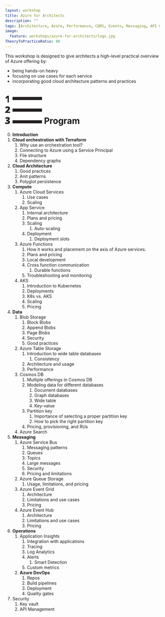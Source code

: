 ```yaml
---
layout: workshop
title: Azure for Architects
description: ""
tags: [Architecture, Azure, Performance, CQRS, Events, Messaging, API Gateway, API Management, Azure Search, Terraform, Azure Functions, App Services, Application Insights, Key Vault, Security, Durable functions, NodeJS, dotnet, DDD, Observability, Messaging, Table Storage, Queue Storage, Blob Storage, Performance, Monitoring, Application Insights, Observability, Polyglot persistence, Eventual consistency]
image:
  feature: workshops/azure-for-architects/logo.jpg
TheoryToPracticeRatio: 80
---
```


This workshop is designed to give architects a high-level practical overview of Azure offering by:

- being hands-on heavy
- focusing on use cases for each service
- incorporating good cloud architecture patterns and practices 

# <img src="/data/workshops/list.svg" class="listIcon" > Program

0. **Introduction**
1. **Cloud orchestration with Terraform**
    1. Why use an orchestration tool?
    2. Connecting to Azure using a Service Principal
    3. File structure
    4. Dependency graphs
2. **Cloud Architecture**
    1. Good practices
    2. Anit patterns
    3. Polyglot persistence
3. **Compute**
    1. Azure Cloud Services
        1. Use cases
        2. Scaling
    2. App Service
        1. Internal architecture
        2. Plans and pricing
        3. Scaling
            1. Auto-scaling
        4. Deployment
            1. Deployment slots
    2. Azure Functions
        1. How it works and placement on the axis of Azure services.
        2. Plans and pricing
        3. Local development
        4. Cross function communication
            1. Durable functions
        5. Troubleshooting and monitoring
    3. AKS
        1. Introduction to Kubernetes
        2. Deployments
        3. K8s vs. AKS
        4. Scaling
        5. Pricing
3. **Data**
    1. Blob Storage
        1. Block Blobs
        2. Append Blobs
        3. Page Blobs
        4. Security
        5. Good practices 
    2. Azure Table Storage
        1. Introduction to wide table databases
            1. Consistency
        2. Architecture and usage
        3. Performance
    3. Cosmos DB
        1. Multiple offerings in Cosmos DB
        2. Modeling data for different databases
            1. Document databases
            2. Graph databases
            3. Wide table
            4. Key-value
        2. Partition key
            1. Importance of selecting a proper partition key
            2. How to pick the right partition key
        3. Pricing, provisioning, and RUs
    4. Azure Search
4. **Messaging**
    1. Azure Service Bus
        1. Messaging patterns
        2. Queues
        3. Topics
        4. Large messages
        5. Security
        6. Pricing and limitations
    2. Azure Queue Storage
        1. Usage, limitations, and pricing
    3. Azure Event Grid
        1. Architecture
        2. Limitations and use cases
        3. Pricing
    4. Azure Event Hub
        1. Architecture
        2. Limitations and use cases
        3. Pricing
5. **Operations**
    1. Application Insights
        1. Integration with applications
        2. Tracing
        3. Log Analytics
        4. Alerts
            1. Smart Detection
        5. Custom metrics
    2. **Azure DevOps**
        1. Repos
        2. Build pipelines
        3. Deployment
        4. Quality gates 
6. Security
    1. Key vault
    2. API Management